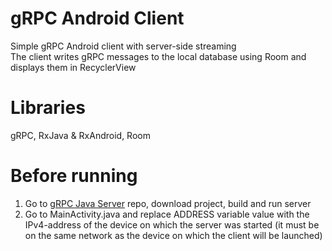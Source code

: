 # gRPC Android Client
Simple gRPC Android client with server-side streaming  
The client writes gRPC messages to the local database using Room and displays them in RecyclerView

# Libraries
gRPC, RxJava & RxAndroid, Room

# Before running
1. Go to [gRPC Java Server](https://github.com/coding-lamer555/GrpcJavaServer) repo, download project, build and run server
2. Go to MainActivity.java and replace ADDRESS variable value with the IPv4-address of the device on which the server was started (it must be on the same network as the device on which the client will be launched)